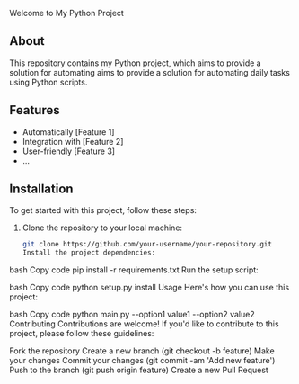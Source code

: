 Welcome to My Python Project

## About

This repository contains my Python project, which aims to provide a solution for automating aims to provide a solution for automating daily tasks using Python scripts.

## Features

- Automatically [Feature 1]
- Integration with [Feature 2]
- User-friendly [Feature 3]
- ...

## Installation

To get started with this project, follow these steps:

1. Clone the repository to your local machine:
   ```bash
   git clone https://github.com/your-username/your-repository.git
   Install the project dependencies:

bash
Copy code
pip install -r requirements.txt
Run the setup script:

bash
Copy code
python setup.py install
Usage
Here's how you can use this project:

bash
Copy code
python main.py --option1 value1 --option2 value2
Contributing
Contributions are welcome! If you'd like to contribute to this project, please follow these guidelines:

Fork the repository
Create a new branch (git checkout -b feature)
Make your changes
Commit your changes (git commit -am 'Add new feature')
Push to the branch (git push origin feature)
Create a new Pull Request
